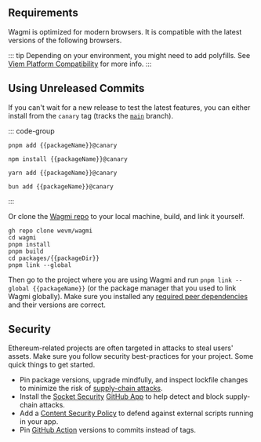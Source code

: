 <!--
<script setup>
import Browsers from '../components/Browsers.vue'
const docsPath = 'react'
const packageDir = 'react'
const packageName = 'wagmi'
</script>
-->

## Requirements

Wagmi is optimized for modern browsers. It is compatible with the latest versions of the following browsers.

<Browsers />

::: tip
Depending on your environment, you might need to add polyfills. See [Viem Platform Compatibility](https://viem.sh/docs/compatibility) for more info.
:::

## Using Unreleased Commits

If you can't wait for a new release to test the latest features, you can either install from the `canary` tag (tracks the [`main`](https://github.com/wevm/wagmi/tree/main) branch).

::: code-group
```bash-vue [pnpm]
pnpm add {{packageName}}@canary
```

```bash-vue [npm]
npm install {{packageName}}@canary
```

```bash-vue [yarn]
yarn add {{packageName}}@canary
```

```bash-vue [bun]
bun add {{packageName}}@canary
```
:::

Or clone the [Wagmi repo](https://github.com/wevm/wagmi) to your local machine, build, and link it yourself.

```bash-vue
gh repo clone wevm/wagmi
cd wagmi
pnpm install
pnpm build
cd packages/{{packageDir}}
pnpm link --global
```

Then go to the project where you are using Wagmi and run `pnpm link --global {{packageName}}` (or the package manager that you used to link Wagmi globally). Make sure you installed any [required peer dependencies](#package-manager) and their versions are correct.

## Security

Ethereum-related projects are often targeted in attacks to steal users' assets. Make sure you follow security best-practices for your project. Some quick things to get started.

- Pin package versions, upgrade mindfully, and inspect lockfile changes to minimize the risk of [supply-chain attacks](https://nodejs.org/en/guides/security/#supply-chain-attacks).
- Install the [Socket Security](https://socket.dev) [GitHub App](https://github.com/apps/socket-security) to help detect and block supply-chain attacks.
- Add a [Content Security Policy](https://cheatsheetseries.owasp.org/cheatsheets/Content_Security_Policy_Cheat_Sheet.html) to defend against external scripts running in your app.
- Pin [GitHub Action](https://x.com/paulmillr/status/1900948425325031448) versions to commits instead of tags.
